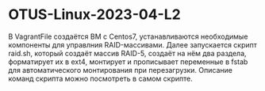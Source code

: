 # OTUS-Linux-2023-04-L2
В VagrantFile создаётся ВМ с Centos7, устанавливаются необходимые компоненты для управлния RAID-массивами.
Далее запускается скрипт raid.sh, который создаёт массив RAID-5, создаёт на нём два раздела, форматирует их в ext4, монтирует и прописывает переменные в fstab для автоматического монтирования при перезагрузки.
Описание команд скрипта можно посмотреть в самом скрипте.